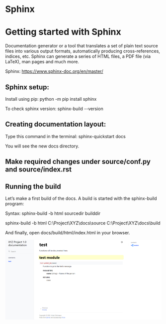 # Sphinx

# Getting started with Sphinx 

Documentation generator or a tool that translates a set of plain text source files into various output formats, automatically producing cross-references, indices, etc. Sphinx can generate a series of HTML files, a PDF file (via LaTeX), man pages and much more.


Sphinx: https://www.sphinx-doc.org/en/master/

## Sphinx setup: 

Install using pip: python -m pip install sphinx 

To check sphinx version: sphinx-build --version 

## Creating documentation layout:

Type this command in the terminal: sphinx-quickstart docs 

You will see the new docs directory.

## Make required changes under source/conf.py and source/index.rst

## Running the build 

Let’s make a first build of the docs. A build is started with the sphinx-build program: 

Syntax: sphinx-build -b html sourcedir builddir 

sphinx-build -b html C:\Project\XYZ\docs\source C:\Project\XYZ\docs\build

And finally, open docs/build/html/index.html in your browser. 

<p align="center">
  <img src="sample_index_html.PNG">
</p>
